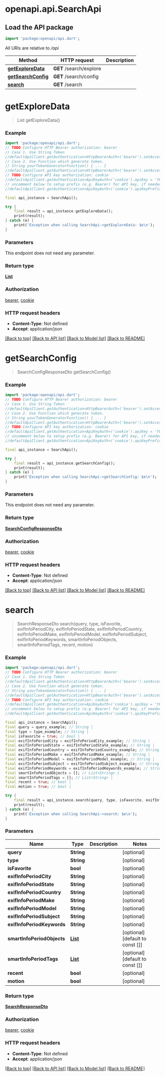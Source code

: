 # openapi.api.SearchApi

## Load the API package
```dart
import 'package:openapi/api.dart';
```

All URIs are relative to */api*

Method | HTTP request | Description
------------- | ------------- | -------------
[**getExploreData**](SearchApi.md#getexploredata) | **GET** /search/explore | 
[**getSearchConfig**](SearchApi.md#getsearchconfig) | **GET** /search/config | 
[**search**](SearchApi.md#search) | **GET** /search | 


# **getExploreData**
> List<SearchExploreResponseDto> getExploreData()





### Example
```dart
import 'package:openapi/api.dart';
// TODO Configure HTTP Bearer authorization: bearer
// Case 1. Use String Token
//defaultApiClient.getAuthentication<HttpBearerAuth>('bearer').setAccessToken('YOUR_ACCESS_TOKEN');
// Case 2. Use Function which generate token.
// String yourTokenGeneratorFunction() { ... }
//defaultApiClient.getAuthentication<HttpBearerAuth>('bearer').setAccessToken(yourTokenGeneratorFunction);
// TODO Configure API key authorization: cookie
//defaultApiClient.getAuthentication<ApiKeyAuth>('cookie').apiKey = 'YOUR_API_KEY';
// uncomment below to setup prefix (e.g. Bearer) for API key, if needed
//defaultApiClient.getAuthentication<ApiKeyAuth>('cookie').apiKeyPrefix = 'Bearer';

final api_instance = SearchApi();

try {
    final result = api_instance.getExploreData();
    print(result);
} catch (e) {
    print('Exception when calling SearchApi->getExploreData: $e\n');
}
```

### Parameters
This endpoint does not need any parameter.

### Return type

[**List<SearchExploreResponseDto>**](SearchExploreResponseDto.md)

### Authorization

[bearer](../README.md#bearer), [cookie](../README.md#cookie)

### HTTP request headers

 - **Content-Type**: Not defined
 - **Accept**: application/json

[[Back to top]](#) [[Back to API list]](../README.md#documentation-for-api-endpoints) [[Back to Model list]](../README.md#documentation-for-models) [[Back to README]](../README.md)

# **getSearchConfig**
> SearchConfigResponseDto getSearchConfig()





### Example
```dart
import 'package:openapi/api.dart';
// TODO Configure HTTP Bearer authorization: bearer
// Case 1. Use String Token
//defaultApiClient.getAuthentication<HttpBearerAuth>('bearer').setAccessToken('YOUR_ACCESS_TOKEN');
// Case 2. Use Function which generate token.
// String yourTokenGeneratorFunction() { ... }
//defaultApiClient.getAuthentication<HttpBearerAuth>('bearer').setAccessToken(yourTokenGeneratorFunction);
// TODO Configure API key authorization: cookie
//defaultApiClient.getAuthentication<ApiKeyAuth>('cookie').apiKey = 'YOUR_API_KEY';
// uncomment below to setup prefix (e.g. Bearer) for API key, if needed
//defaultApiClient.getAuthentication<ApiKeyAuth>('cookie').apiKeyPrefix = 'Bearer';

final api_instance = SearchApi();

try {
    final result = api_instance.getSearchConfig();
    print(result);
} catch (e) {
    print('Exception when calling SearchApi->getSearchConfig: $e\n');
}
```

### Parameters
This endpoint does not need any parameter.

### Return type

[**SearchConfigResponseDto**](SearchConfigResponseDto.md)

### Authorization

[bearer](../README.md#bearer), [cookie](../README.md#cookie)

### HTTP request headers

 - **Content-Type**: Not defined
 - **Accept**: application/json

[[Back to top]](#) [[Back to API list]](../README.md#documentation-for-api-endpoints) [[Back to Model list]](../README.md#documentation-for-models) [[Back to README]](../README.md)

# **search**
> SearchResponseDto search(query, type, isFavorite, exifInfoPeriodCity, exifInfoPeriodState, exifInfoPeriodCountry, exifInfoPeriodMake, exifInfoPeriodModel, exifInfoPeriodSubject, exifInfoPeriodKeywords, smartInfoPeriodObjects, smartInfoPeriodTags, recent, motion)





### Example
```dart
import 'package:openapi/api.dart';
// TODO Configure HTTP Bearer authorization: bearer
// Case 1. Use String Token
//defaultApiClient.getAuthentication<HttpBearerAuth>('bearer').setAccessToken('YOUR_ACCESS_TOKEN');
// Case 2. Use Function which generate token.
// String yourTokenGeneratorFunction() { ... }
//defaultApiClient.getAuthentication<HttpBearerAuth>('bearer').setAccessToken(yourTokenGeneratorFunction);
// TODO Configure API key authorization: cookie
//defaultApiClient.getAuthentication<ApiKeyAuth>('cookie').apiKey = 'YOUR_API_KEY';
// uncomment below to setup prefix (e.g. Bearer) for API key, if needed
//defaultApiClient.getAuthentication<ApiKeyAuth>('cookie').apiKeyPrefix = 'Bearer';

final api_instance = SearchApi();
final query = query_example; // String | 
final type = type_example; // String | 
final isFavorite = true; // bool | 
final exifInfoPeriodCity = exifInfoPeriodCity_example; // String | 
final exifInfoPeriodState = exifInfoPeriodState_example; // String | 
final exifInfoPeriodCountry = exifInfoPeriodCountry_example; // String | 
final exifInfoPeriodMake = exifInfoPeriodMake_example; // String | 
final exifInfoPeriodModel = exifInfoPeriodModel_example; // String | 
final exifInfoPeriodSubject = exifInfoPeriodSubject_example; // String | 
final exifInfoPeriodKeywords = exifInfoPeriodKeywords_example; // String | 
final smartInfoPeriodObjects = []; // List<String> | 
final smartInfoPeriodTags = []; // List<String> | 
final recent = true; // bool | 
final motion = true; // bool | 

try {
    final result = api_instance.search(query, type, isFavorite, exifInfoPeriodCity, exifInfoPeriodState, exifInfoPeriodCountry, exifInfoPeriodMake, exifInfoPeriodModel, exifInfoPeriodSubject, exifInfoPeriodKeywords, smartInfoPeriodObjects, smartInfoPeriodTags, recent, motion);
    print(result);
} catch (e) {
    print('Exception when calling SearchApi->search: $e\n');
}
```

### Parameters

Name | Type | Description  | Notes
------------- | ------------- | ------------- | -------------
 **query** | **String**|  | [optional] 
 **type** | **String**|  | [optional] 
 **isFavorite** | **bool**|  | [optional] 
 **exifInfoPeriodCity** | **String**|  | [optional] 
 **exifInfoPeriodState** | **String**|  | [optional] 
 **exifInfoPeriodCountry** | **String**|  | [optional] 
 **exifInfoPeriodMake** | **String**|  | [optional] 
 **exifInfoPeriodModel** | **String**|  | [optional] 
 **exifInfoPeriodSubject** | **String**|  | [optional] 
 **exifInfoPeriodKeywords** | **String**|  | [optional] 
 **smartInfoPeriodObjects** | [**List<String>**](String.md)|  | [optional] [default to const []]
 **smartInfoPeriodTags** | [**List<String>**](String.md)|  | [optional] [default to const []]
 **recent** | **bool**|  | [optional] 
 **motion** | **bool**|  | [optional] 

### Return type

[**SearchResponseDto**](SearchResponseDto.md)

### Authorization

[bearer](../README.md#bearer), [cookie](../README.md#cookie)

### HTTP request headers

 - **Content-Type**: Not defined
 - **Accept**: application/json

[[Back to top]](#) [[Back to API list]](../README.md#documentation-for-api-endpoints) [[Back to Model list]](../README.md#documentation-for-models) [[Back to README]](../README.md)


